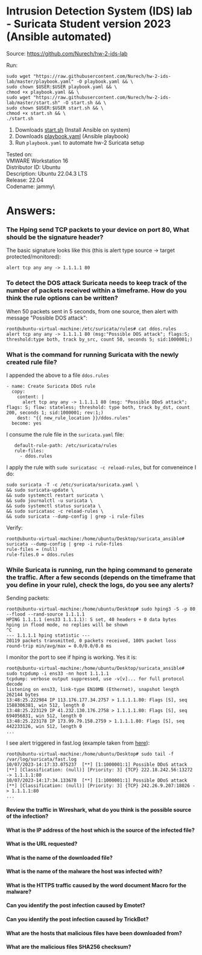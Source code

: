 # Intrusion Detection System (IDS) lab - Suricata Student version 2023 (Ansible automated)

Source: https://github.com/Nurech/hw-2-ids-lab

Run:
```
sudo wget "https://raw.githubusercontent.com/Nurech/hw-2-ids-lab/master/playbook.yaml" -O playbook.yaml && \
sudo chown $USER:$USER playbook.yaml && \
chmod +x playbook.yaml && \
sudo wget "https://raw.githubusercontent.com/Nurech/hw-2-ids-lab/master/start.sh" -O start.sh && \
sudo chown $USER:$USER start.sh && \
chmod +x start.sh && \
./start.sh
```


1) Downloads [start.sh](https://github.com/Nurech/hw-2-ids-lab/blob/master/start.sh) (Install Ansible on system)
2) Downloads [playbook.yaml](https://github.com/Nurech/hw-2-ids-lab/blob/master/playbook.yaml) (Ansible playbook)
3) Run ``playbook.yaml`` to automate hw-2 Suricata setup

Tested on:\
VMWARE Workstation 16 \
Distributor ID:	Ubuntu\
Description:	Ubuntu 22.04.3 LTS\
Release:	22.04\
Codename:	jammy\

# Answers:

### The Hping send TCP packets to your device on port 80, What should be the signature header?
The basic signature looks like this (this is alert type source -> target protected/monitored):
````shell
alert tcp any any -> 1.1.1.1 80
````
### To detect the DOS attack Suricata needs to keep track of the number of packets received within a timeframe. How do you think the rule options can be written?
When 50 packets sent in 5 seconds, from one source, then alert with message "Possible DOS attack":
````shell
root@ubuntu-virtual-machine:/etc/suricata/rules# cat ddos.rules
alert tcp any any -> 1.1.1.1 80 (msg:"Possible DOS attack"; flags:S; threshold:type both, track by_src, count 50, seconds 5; sid:1000001;)
````
### What is the command for running Suricata with the newly created rule file?
I appended the above to a file ``ddos.rules``
````shell
- name: Create Suricata DDoS rule
  copy:
    content: |
      alert tcp any any -> 1.1.1.1 80 (msg: "Possible DDoS attack"; flags: S; flow: stateless; threshold: type both, track by_dst, count 200, seconds 1; sid:1000001; rev:1;)
    dest: "{{ new_rule_location }}/ddos.rules"
  become: yes
````
I consume the rule file in the ``suricata.yaml`` file:
````shell
   default-rule-path: /etc/suricata/rules
   rule-files:
     - ddos.rules
````
I apply the rule with `sudo suricatasc -c reload-rules`, but for conveneince I do:
````shell
sudo suricata -T -c /etc/suricata/suricata.yaml \
&& sudo suricata-update \
&& sudo systemctl restart suricata \
&& sudo journalctl -u suricata \
&& sudo systemctl status suricata \
&& sudo suricatasc -c reload-rules \
&& sudo suricata --dump-config | grep -i rule-files
````
Verify:
````shell
root@ubuntu-virtual-machine:/home/ubuntu/Desktop/suricata_ansible# suricata --dump-config | grep -i rule-files
rule-files = (null)
rule-files.0 = ddos.rules
````
### While Suricata is running, run the hping command to generate the traffic. After a few seconds (depends on the timeframe that you define in your rule), check the logs, do you see any alerts?
Sending packets:
````shell
root@ubuntu-virtual-machine:/home/ubuntu/Desktop# sudo hping3 -S -p 80 --flood --rand-source 1.1.1.1
HPING 1.1.1.1 (ens33 1.1.1.1): S set, 40 headers + 0 data bytes
hping in flood mode, no replies will be shown
^C
--- 1.1.1.1 hping statistic ---
20119 packets transmitted, 0 packets received, 100% packet loss
round-trip min/avg/max = 0.0/0.0/0.0 ms

````
I monitor the port to see if hping is working. Yes it is:
````shell
root@ubuntu-virtual-machine:/home/ubuntu/Desktop/suricata_ansible# sudo tcpdump -i ens33 -nn host 1.1.1.1
tcpdump: verbose output suppressed, use -v[v]... for full protocol decode
listening on ens33, link-type EN10MB (Ethernet), snapshot length 262144 bytes
13:48:25.222984 IP 113.176.177.34.2757 > 1.1.1.1.80: Flags [S], seq 1588306381, win 512, length 0
13:48:25.223129 IP 41.232.130.176.2758 > 1.1.1.1.80: Flags [S], seq 694056831, win 512, length 0
13:48:25.223178 IP 173.99.79.158.2759 > 1.1.1.1.80: Flags [S], seq 442233126, win 512, length 0
...
````
I see alert triggered in fast.log (example taken from [here](https://forum.suricata.io/t/rule-doesnt-load/522/3)):
````shell
root@ubuntu-virtual-machine:/home/ubuntu/Desktop# sudo tail -f /var/log/suricata/fast.log
10/07/2023-14:17:33.075237  [**] [1:1000001:1] Possible DDoS attack [**] [Classification: (null)] [Priority: 3] {TCP} 222.18.242.56:13272 -> 1.1.1.1:80
10/07/2023-14:17:34.133678  [**] [1:1000001:1] Possible DDoS attack [**] [Classification: (null)] [Priority: 3] {TCP} 242.26.9.207:18026 -> 1.1.1.1:80
...
````


#### Review the traffic in Wireshark, what do you think is the possible source of the infection?
#### What is the IP address of the host which is the source of the infected file?
#### What is the URL requested?
#### What is the name of the downloaded file?
#### What is the name of the malware the host was infected with?
#### What is the HTTPS traffic caused by the word document Macro for the malware?
#### Can you identify the post infection caused by Emotet?
#### Can you identify the post infection caused by TrickBot?
#### What are the hosts that malicious files have been downloaded from?
#### What are the malicious files SHA256 checksum?
